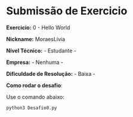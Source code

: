 # Submissão de Exercicio

**Exercicio:** 0 - Hello World

**Nickname:** MoraesLívia

**Nível Técnico:** - Estudante -

**Empresa:** - Nenhuma -

**Dificuldade de Resolução:** - Baixa -

**Como rodar o desafio**: 

Use o comando abaixo: 
```bash
python3 Desafio0.py
```